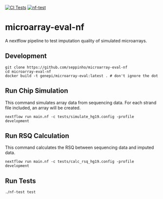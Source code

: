 [![CI Tests](https://github.com/genepi/microarray-eval-nf/actions/workflows/ci-tests.yml/badge.svg)](https://github.com/genepi/microarray-eval-nf/actions/workflows/ci-tests.yml)
[![nf-test](https://img.shields.io/badge/tested_with-nf--test-337ab7.svg)](https://github.com/askimed/nf-test)

# microarray-eval-nf

A nextflow pipeline to test imputation quality of simulated microarrays.

## Development
```
git clone https://github.com/seppinho/microarray-eval-nf
cd microarray-eval-nf
docker build -t genepi/microarray-eval:latest . # don't ignore the dot
```

## Run Chip Simulation
This command simulates array data from sequencing data. For each strand file included, an array will be created. 
```
nextflow run main.nf -c tests/simulate_hg19.config -profile development
```

## Run RSQ Calculation
This command calculates the RSQ between sequencing data and imputed data. 
```
nextflow run main.nf -c tests/calc_rsq_hg19.config -profile development
```

## Run Tests
````
./nf-test test
